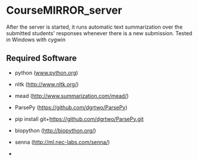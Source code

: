 # CourseMIRROR_server
After the server is started, it runs automatic text summarization over the submitted students' responses whenever there is a new submission. Tested in Windows with cygwin

## Required Software
* python (www.python.org)
* nltk (http://www.nltk.org/)
* mead (http://www.summarization.com/mead/)
* ParsePy (https://github.com/dgrtwo/ParsePy)
*   pip install git+https://github.com/dgrtwo/ParsePy.git

* biopython (http://biopython.org/)
* senna (http://ml.nec-labs.com/senna/)
* 
